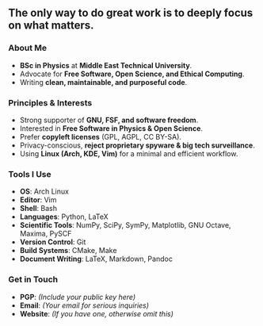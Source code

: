 ## The only way to do great work is to deeply focus on what matters.

### About Me
- **BSc in Physics** at **Middle East Technical University**.
- Advocate for **Free Software, Open Science, and Ethical Computing**.
- Writing **clean, maintainable, and purposeful code**.

### Principles & Interests
- Strong supporter of **GNU, FSF, and software freedom**.
- Interested in **Free Software in Physics & Open Science**.
- Prefer **copyleft licenses** (GPL, AGPL, CC BY-SA).
- Privacy-conscious, **reject proprietary spyware & big tech surveillance**.
- Using **Linux (Arch, KDE, Vim)** for a minimal and efficient workflow.

### Tools I Use
- **OS**: Arch Linux
- **Editor**: Vim
- **Shell**: Bash
- **Languages**: Python, LaTeX
- **Scientific Tools**: NumPy, SciPy, SymPy, Matplotlib, GNU Octave, Maxima, PySCF
- **Version Control**: Git
- **Build Systems**: CMake, Make
- **Document Writing**: LaTeX, Markdown, Pandoc

### Get in Touch
- **PGP**: *(Include your public key here)*
- **Email**: *(Your email for serious inquiries)*
- **Website**: *(If you have one, otherwise omit this)*

